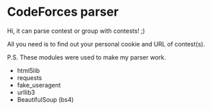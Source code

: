 # CodeForces parser

Hi, it can parse contest or group with contests! ;)

All you need is to find out your personal cookie and URL of contest(s).

P.S. These modules were used to make my parser work. 
* html5lib
* requests
* fake_useragent
* urllib3
* BeautifulSoup (bs4)
